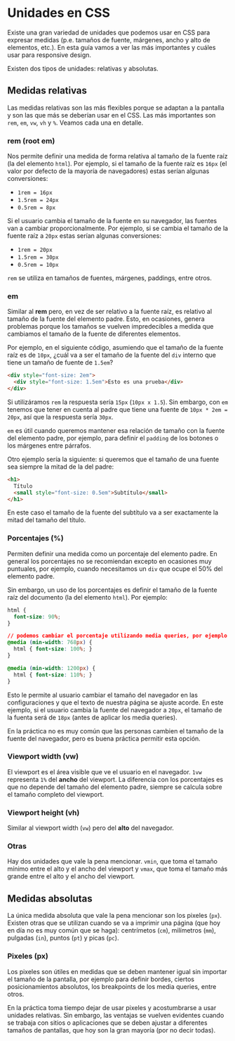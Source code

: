 # Unidades en CSS

Existe una gran variedad de unidades que podemos usar en CSS para expresar medidas (p.e. tamaños de fuente, márgenes, ancho y alto de elementos, etc.). En esta guía vamos a ver las más importantes y cuáles usar para responsive design.

Existen dos tipos de unidades: relativas y absolutas.

## Medidas relativas

Las medidas relativas son las más flexibles porque se adaptan a la pantalla y son las que más se deberían usar en el CSS. Las más importantes son `rem`, `em`, `vw`, `vh` y `%`. Veamos cada una en detalle.

### rem (root em)

Nos permite definir una medida de forma relativa al tamaño de la fuente raíz (la del elemento `html`). Por ejemplo, si el tamaño de la fuente raíz es `16px` (el valor por defecto de la mayoría de navegadores) estas serían algunas conversiones:

* `1rem = 16px`
* `1.5rem = 24px`
* `0.5rem = 8px`

Si el usuario cambia el tamaño de la fuente en su navegador, las fuentes van a cambiar proporcionalmente. Por ejemplo, si se cambia el tamaño de la fuente raíz a `20px` estas serían algunas conversiones:

* `1rem = 20px`
* `1.5rem = 30px`
* `0.5rem = 10px`

`rem` se utiliza en tamaños de fuentes, márgenes, paddings, entre otros.

### em

Similar al **rem** pero, en vez de ser relativo a la fuente raíz, es relativo al tamaño de la fuente del elemento padre. Esto, en ocasiones, genera problemas porque los tamaños se vuelven impredecibles a medida que cambiamos el tamaño de la fuente de diferentes elementos.

Por ejemplo, en el siguiente código, asumiendo que el tamaño de la fuente raíz es de `10px`, ¿cuál va a ser el tamaño de la fuente del `div` interno que tiene un tamaño de fuente de `1.5em`?

```html
<div style="font-size: 2em">
  <div style="font-size: 1.5em">Esto es una prueba</div>
</div>
```

Si utilizáramos `rem` la respuesta sería `15px` (`10px x 1.5`). Sin embargo, con `em` tenemos que tener en cuenta al padre que tiene una fuente de `10px * 2em = 20px`, así que la respuesta sería `30px`.

`em` es útil cuando queremos mantener esa relación de tamaño con la fuente del elemento padre, por ejemplo, para definir el `padding` de los botones o los márgenes entre párrafos.

Otro ejemplo sería la siguiente: si queremos que el tamaño de una fuente sea siempre la mitad de la del padre:

```html
<h1>
  Título
  <small style="font-size: 0.5em">Subtítulo</small>
</h1>
```

En este caso el tamaño de la fuente del subtítulo va a ser exactamente la mitad del tamaño del título.

### Porcentajes \(%\)

Permiten definir una medida como un porcentaje del elemento padre. En general los porcentajes no se recomiendan excepto en ocasiones muy puntuales, por ejemplo, cuando necesitamos un `div` que ocupe el 50% del elemento padre.

Sin embargo, un uso de los porcentajes es definir el tamaño de la fuente raíz del documento (la del elemento `html`). Por ejemplo:

```css
html {
  font-size: 90%;
}

// podemos cambiar el porcentaje utilizando media queries, por ejemplo
@media (min-width: 768px) {
  html { font-size: 100%; }
}

@media (min-width: 1200px) {
  html { font-size: 110%; }
}
```

Esto le permite al usuario cambiar el tamaño del navegador en las configuraciones y que el texto de nuestra página se ajuste acorde. En este ejemplo, si el usuario cambia la fuente del navegador a `20px`, el tamaño de la fuenta será de `18px` (antes de aplicar los media queries).

En la práctica no es muy común que las personas cambien el tamaño de la fuente del navegador, pero es buena práctica permitir esta opción.

### Viewport width \(vw\)

El viewport es el área visible que ve el usuario en el navegador. `1vw` representa `1%` del **ancho** del viewport. La diferencia con los porcentajes es que no depende del tamaño del elemento padre, siempre se calcula sobre el tamaño completo del viewport.

### Viewport height \(vh\)

Similar al viewport width \(`vw`\) pero del **alto** del navegador.

### Otras

Hay dos unidades que vale la pena mencionar. `vmin`, que toma el tamaño mínimo entre el alto y el ancho del viewport y `vmax`, que toma el tamaño más grande entre el alto y el ancho del viewport.

## Medidas absolutas

La única medida absoluta que vale la pena mencionar son los pixeles (`px`). Existen otras que se utilizan cuando se va a imprimir una página (que hoy en día no es muy común que se haga): centrímetos \(`cm`\), milímetros \(`mm`\), pulgadas \(`in`\), puntos \(`pt`\) y picas \(`pc`\).

### Pixeles \(px\)

Los pixeles son útiles en medidas que se deben mantener igual sin importar el tamaño de la pantalla, por ejemplo para definir bordes, ciertos posicionamientos absolutos, los breakpoints de los media queries, entre otros.

En la práctica toma tiempo dejar de usar pixeles y acostumbrarse a usar unidades relativas. Sin embargo, las ventajas se vuelven evidentes cuando se trabaja con sitios o aplicaciones que se deben ajustar a diferentes tamaños de pantallas, que hoy son la gran mayoría (por no decir todas).